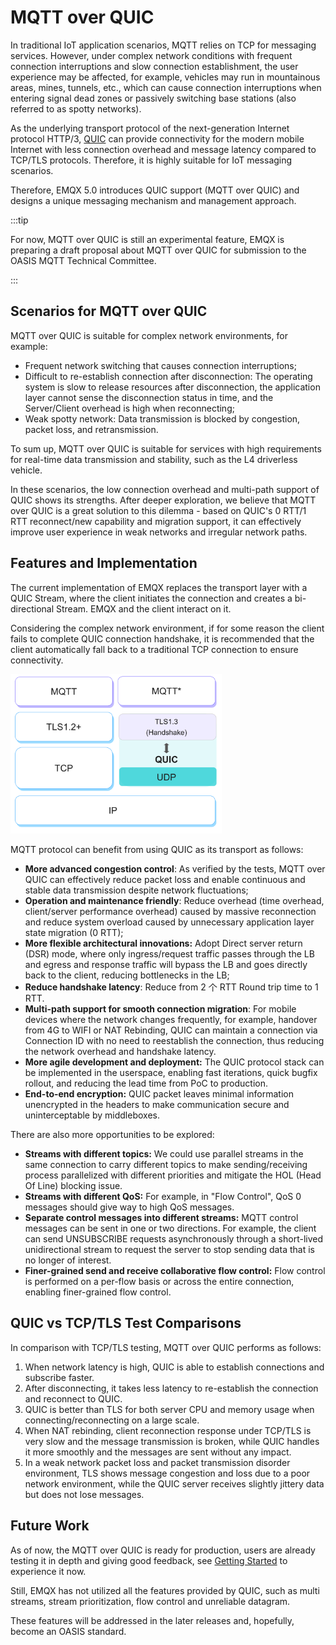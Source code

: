 # MQTT over QUIC

In traditional IoT application scenarios, MQTT relies on TCP for messaging services. However, under complex network conditions with frequent connection interruptions and slow connection establishment, the user experience may be affected, for example, vehicles may run in mountainous areas, mines, tunnels, etc., which can cause connection interruptions when entering signal dead zones or passively switching base stations (also referred to as spotty networks). 

As the underlying transport protocol of the next-generation Internet protocol HTTP/3,  [QUIC](https://datatracker.ietf.org/doc/html/rfc9000) can provide connectivity for the modern mobile Internet with less connection overhead and message latency compared to TCP/TLS protocols. Therefore, it is highly suitable for IoT messaging scenarios. 

Therefore, EMQX 5.0 introduces QUIC support (MQTT over QUIC) and designs a unique messaging mechanism and management approach.

:::tip

For now, MQTT over QUIC is still an experimental feature, EMQX is preparing a draft proposal about MQTT over QUIC for submission to the OASIS MQTT Technical Committee.

:::

## Scenarios for MQTT over QUIC

MQTT over QUIC is suitable for complex network environments, for example:

- Frequent network switching that causes connection interruptions;
- Difficult to re-establish connection after disconnection: The operating system is slow to release resources after disconnection, the application layer cannot sense the disconnection status in time, and the Server/Client overhead is high when reconnecting;
- Weak spotty network: Data transmission is blocked by congestion, packet loss, and retransmission.

To sum up, MQTT over QUIC is suitable for services with high requirements for real-time data transmission and stability, such as the L4 driverless vehicle. 

In these scenarios, the low connection overhead and multi-path support of QUIC shows its strengths. After deeper exploration, we believe that MQTT over QUIC is a great solution to this dilemma - based on QUIC's 0 RTT/1 RTT reconnect/new capability and migration support, it can effectively improve user experience in weak networks and irregular network paths.

## Features and Implementation

The current implementation of EMQX replaces the transport layer with a QUIC Stream, where the client initiates the connection and creates a bi-directional Stream. EMQX and the client interact on it.

Considering the complex network environment, if for some reason the client fails to complete QUIC connection handshake, it is recommended that the client automatically fall back to a traditional TCP connection to ensure connectivity.

<img src="./assets/mqtt-over-quic.png" alt="MQTT over QUIC" style="zoom:33%;" />

MQTT protocol can benefit from using QUIC as its transport as follows:

- **More advanced congestion control**: As verified by the tests, MQTT over QUIC can effectively reduce packet loss and enable continuous and stable data transmission despite network fluctuations;
- **Operation and maintenance friendly**: Reduce overhead (time overhead, client/server performance overhead) caused by massive reconnection and reduce system overload caused by unnecessary application layer state migration (0 RTT);
- **More flexible architectural innovations:** Adopt Direct server return (DSR) mode, where only ingress/request traffic passes through the LB and egress and response traffic will bypass the LB and goes directly back to the client, reducing bottlenecks in the LB;
- **Reduce handshake latency**: Reduce from 2 个 RTT Round trip time to 1 RTT.
- **Multi-path support for smooth connection migration**: For mobile devices where the network changes frequently, for example, handover from 4G to WIFI or NAT Rebinding, QUIC can maintain a connection via Connection ID with no need to reestablish the connection, thus reducing the network overhead and handshake latency. 
- **More agile development and deployment:** The QUIC protocol stack can be implemented in the userspace, enabling fast iterations, quick bugfix rollout, and reducing the lead time from PoC to production.
- **End-to-end encryption:** QUIC packet leaves minimal information unencrypted in the headers to make communication secure and uninterceptable by middleboxes.

There are also more opportunities to be explored:

- **Streams with different topics:** We could use parallel streams in the same connection to carry different topics to make sending/receiving process parallelized with different priorities and mitigate the HOL (Head Of Line) blocking issue.
- **Streams with different QoS:** For example, in "Flow Control", QoS 0 messages should give way to high QoS messages.
- **Separate control messages into different streams:** MQTT control messages can be sent in one or two directions. For example, the client can send UNSUBSCRIBE requests asynchronously through a short-lived unidirectional stream to request the server to stop sending data that is no longer of interest.
- **Finer-grained send and receive collaborative flow control:** Flow control is performed on a per-flow basis or across the entire connection, enabling finer-grained flow control.

## QUIC vs TCP/TLS Test Comparisons

In comparison with TCP/TLS testing, MQTT over QUIC performs as follows:

1. When network latency is high, QUIC is able to establish connections and subscribe faster.
2. After disconnecting, it takes less latency to re-establish the connection and reconnect to QUIC.
3. QUIC is better than TLS for both server CPU and memory usage when connecting/reconnecting on a large scale.
4. When NAT rebinding, client reconnection response under TCP/TLS is very slow and the message transmission is broken, while QUIC handles it more smoothly and the messages are sent without any impact.
5. In a weak network packet loss and packet transmission disorder environment, TLS shows message congestion and loss due to a poor network environment, while the QUIC server receives slightly jittery data but does not lose messages.

## Future Work

As of now, the MQTT over QUIC is ready for production, users are already testing it in depth and giving good feedback, see [Getting Started](./getting-started.md) to experience it now.

Still, EMQX has not utilized all the features provided by QUIC, such as multi streams, stream prioritization, flow control and unreliable datagram.

These features will be addressed in the later releases and, hopefully, become an OASIS standard.
